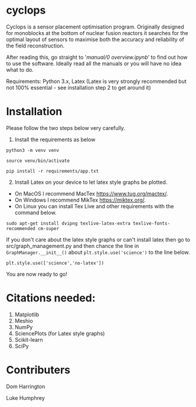# cyclops

Cyclops is a sensor placement optimisation program. Originally designed for monoblocks at the bottom of nuclear fusion reactors it searches for the optimal layout of sensors to maximise both the accuracy and reliability of the field reconstruction.

After reading this, go straight to '*manual/0 overview.ipynb*' to find out how to use the software. Ideally read all the manuals or you will have no idea what to do.

Requirements: Python 3.x, Latex (Latex is very strongly recommended but not 100% essential - see installation step 2 to get around it)


# Installation

Please follow the two steps below very carefully. 

1. Install the requirements as below

`python3 -m venv venv`

`source venv/bin/activate`

`pip install -r requirements/app.txt`

2. Install Latex on your device to let latex style graphs be plotted. 

* On MacOS I recommend MacTex https://www.tug.org/mactex/.
* On Windows I recommend MikTex https://miktex.org/.
* On Linux you can install Tex Live and other requirements with the command below.

`sudo apt-get install dvipng texlive-latex-extra texlive-fonts-recommended cm-super`

If you don't care about the latex style graphs or can't install latex then go to src/graph_management.py and then chance the line in `GraphManager.__init__()` about `plt.style.use('science')` to the line below.

`plt.style.use(['science','no-latex'])`

You are now ready to go!


# Citations needed:

1. Matplotlib
2. Meshio
3. NumPy
4. SciencePlots (for Latex style graphs)
5. Scikit-learn
6. SciPy


# Contributers

Dom Harrington

Luke Humphrey


